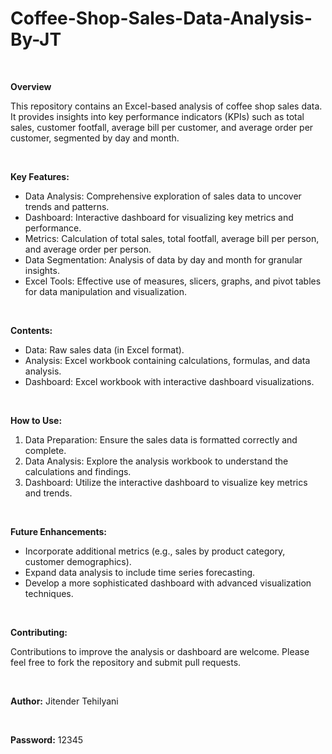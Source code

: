 # Coffee-Shop-Sales-Data-Analysis-By-JT
<br>
<p><strong>Overview</strong></p>
<p>This repository contains an Excel-based analysis of coffee shop sales data. It provides insights into key performance indicators (KPIs) such as total sales, customer footfall, average bill per customer, and average order per customer, segmented by day and month.</p>
<br>
<p><strong>Key Features:</strong></p>
<ul>
<li>Data Analysis: Comprehensive exploration of sales data to uncover trends and patterns.</li>
<li>Dashboard: Interactive dashboard for visualizing key metrics and performance.</li>
<li>Metrics: Calculation of total sales, total footfall, average bill per person, and average order per person.</li>
<li>Data Segmentation: Analysis of data by day and month for granular insights.</li>
<li>Excel Tools: Effective use of measures, slicers, graphs, and pivot tables for data manipulation and visualization.</li>
</ul>
<br>
<p><strong>Contents:</strong></p>
<ul>
<li>Data: Raw sales data (in Excel format).</li>
<li>Analysis: Excel workbook containing calculations, formulas, and data analysis.</li>
<li>Dashboard: Excel workbook with interactive dashboard visualizations.</li>
</ul>
<br>
<p><strong>How to Use:</strong></p>
<ol>
<li>Data Preparation: Ensure the sales data is formatted correctly and complete.</li>
<li>Data Analysis: Explore the analysis workbook to understand the calculations and findings.</li>
<li>Dashboard: Utilize the interactive dashboard to visualize key metrics and trends.</li>
</ol>
<br>
<p><strong>Future Enhancements:</strong></p>
<ul>
<li>Incorporate additional metrics (e.g., sales by product category, customer demographics).</li>
<li>Expand data analysis to include time series forecasting.</li>
<li>Develop a more sophisticated dashboard with advanced visualization techniques.</li>
</ul>
<br>
<p><strong>Contributing:</strong></p>
<p>Contributions to improve the analysis or dashboard are welcome. Please feel free to fork the repository and submit pull requests.</p>
<br>
<p><strong>Author:</strong> Jitender Tehilyani</p>
<br>
<p><strong>Password:</strong> 12345</p>
